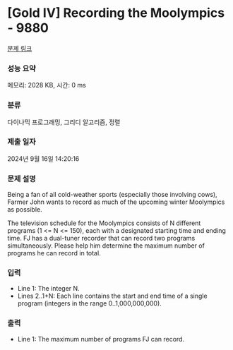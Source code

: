 # [Gold IV] Recording the Moolympics - 9880 

[문제 링크](https://www.acmicpc.net/problem/9880) 

### 성능 요약

메모리: 2028 KB, 시간: 0 ms

### 분류

다이나믹 프로그래밍, 그리디 알고리즘, 정렬

### 제출 일자

2024년 9월 16일 14:20:16

### 문제 설명

<p>Being a fan of all cold-weather sports (especially those involving cows), Farmer John wants to record as much of the upcoming winter Moolympics as possible.</p><p>The television schedule for the Moolympics consists of N different programs (1 <= N <= 150), each with a designated starting time and ending time.  FJ has a dual-tuner recorder that can record two programs simultaneously. Please help him determine the maximum number of programs he can record in total.</p>

### 입력 

 <ul><li>Line 1: The integer N.</li><li>Lines 2..1+N: Each line contains the start and end time of a single program (integers in the range 0..1,000,000,000).</li></ul>

### 출력 

 <ul><li>Line 1: The maximum number of programs FJ can record.</li></ul>

